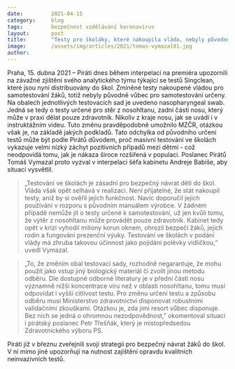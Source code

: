```yaml
---
date:         2021-04-15
category:     blog
tags:         bezpečnost vzdělávání koronavirus
layout:       post
title:        "Testy pro školáky, které nakoupila vláda, nebyly původně vůbec určeny pro samotestování. Kabinet ohrozil bezpečnost žáků i učitelů, zjistili Piráti"
image:        /assets/img/articles/2021/tomas-vymazal01.jpg
author:       
---
```


 

Praha, 15. dubna 2021 – Piráti dnes během interpelací na premiéra upozornili na závažné zjištění svého analytického týmu týkající se testů Singclean, které jsou nyní distribuovány do škol. Zmíněné testy nakoupené vládou pro samotestování žáků, totiž nebyly původně vůbec pro samotestování určeny. Na obalech jednotlivých testovacích sad je uvedeno nasopharyngeal swab. Jedná se tedy o testy určené pro stěr z nosohltanu, zadní části nosu, který může v praxi dělat pouze zdravotník. Nikoliv z kraje nosu, jak se uvádí i v instruktážním videu. Tuto změnu pravděpodobně umožnilo MZČR, otázkou však je, na základě jakých podkladů. Tato odchylka od původního určení testů může být podle Pirátů důvodem, proč masivní testování ve školách vykazuje velmi nízký záchyt pozitivních případů mezi dětmi - což neodpovídá tomu, jak je nákaza široce rozšířená v populaci. Poslanec Pirátů Tomáš Vymazal proto vyzval v interpelaci šéfa kabinetu Andreje Babiše, aby situaci vysvětlil.

 

> „Testování ve školách je zásadní pro bezpečný návrat dětí do škol. Vláda však opět selhává v realizaci. Není přijatelné, že stát nakoupil testy, aniž by si ověřil jejich funkčnost. Navíc doporučil jejich používání v rozporu s původním manuálem výrobce. V žádném případě nemůže jít o testy určené k samotestování, už jen kvůli tomu, že výtěr z nosohltanu může provádět pouze zdravotník. Kabinet tedy opět v krizi vyhodil miliony korun oknem, ohrozil bezpečí žáků, jejich rodin a fungování prezenční výuky. Testování ve školách v podání vlády má zhruba takovou účinnost jako pojídání polévky vidličkou,“ uvedl Vymazal.

 

> „To, že změním obal testovací sady, rozhodně negarantuje, že mohu použít jako vstup jiný biologický materiál či zvolit jinou metodu odběru. Dle dostupné odborné literatury je v přední části nosu významně nižší koncentrace viru než v oblasti nosohltanu, tomu musí odpovídat i vyšší citlivost testu. Pro změnu určení testu a způsobu odběru musí Ministerstvo zdravotnictví disponovat robustními validačními zkouškami. Otázkou je, zda jimi resort vůbec disponuje. Bez nich se jedná o ohromnou nezodpovědnost,” okomentoval situaci i pirátský poslanec Petr Třešňák, který je místopředsedou Zdravotnického výboru PS.

 

Piráti již v březnu zveřejnili svoji strategii pro bezpečný návrat žáků do škol. V ní mimo jiné upozorňují na nutnost zajištění opravdu kvalitních neinvazivních testů. 

